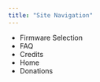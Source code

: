 ```yaml
---
title: "Site Navigation"
---
```


+ <router-link to="/firmware-selection">Firmware Selection</router-link>
+ <router-link to="/faq">FAQ</router-link>
+ <router-link to="/credits">Credits</router-link>
+ <router-link to="/">Home</router-link>
+ <router-link to="/donations">Donations</router-link>
